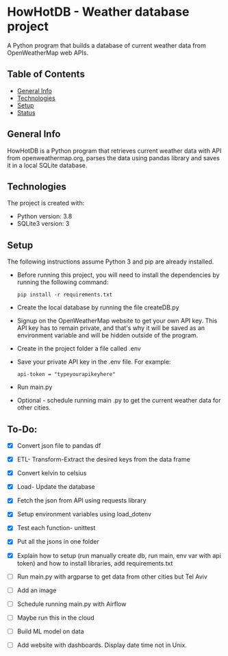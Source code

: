 # HowHotDB - Weather database project 
A Python program that builds a database of current weather data from OpenWeatherMap web APIs.

## Table of Contents
* [General Info](#general-info)
* [Technologies](#technologies)
* [Setup](#setup)
* [Status](#To-Do)

## General Info
HowHotDB is a Python program that retrieves current weather data with API from openweathermap.org, parses the data using pandas library and saves it in a local SQLite database. 

## Technologies
The project is created with:
* Python version: 3.8
* SQLite3 version: 3

## Setup 
The following instructions assume Python 3 and pip are already installed.

* Before running this project, you will need to install the dependencies by running the following command:
    ```
    pip install -r requirements.txt
    ```
* Create the local database by running the file createDB.py

* Signup on the OpenWeatherMap website to get your own API key. This API key has to remain private, and that's why it will be saved as an environment variable and will be hidden outside of the program. 

* Create in the project folder a file called .env

* Save your private API key in the .env file.
For example:
    ```
    api-token = "typeyourapikeyhere"
    ```
* Run main.py
* Optional - schedule running main .py to get the current weather data for other cities.

## To-Do:
- [x] Convert json file to pandas df
- [x] ETL- Transform-Extract the desired keys from the data frame
- [x] Convert kelvin to celsius
- [x] Load- Update the database
- [x] Fetch the json from API using requests library
- [x] Setup environment variables using load_dotenv
- [x] Test each function- unittest
- [x] Put all the jsons in one folder
- [x] Explain how to setup (run manually create db, run main, env var with api token) and how to install libraries, add requirements.txt
- [ ] Run main.py with argparse to get data from other cities but Tel Aviv
- [ ] Add an image
- [ ] Schedule running main.py with Airflow
- [ ] Maybe run this in the cloud
- [ ] Build ML model on data
- [ ] Add website with dashboards. Display date time not in Unix.


